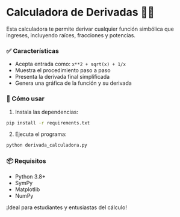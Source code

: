 # Calculadora de Derivadas 📐✨

Esta calculadora te permite derivar cualquier función simbólica que ingreses, incluyendo raíces, fracciones y potencias. 

### ✅ Características

- Acepta entrada como: `x**2 + sqrt(x) + 1/x`
- Muestra el procedimiento paso a paso
- Presenta la derivada final simplificada
- Genera una gráfica de la función y su derivada

### 🚀 Cómo usar

1. Instala las dependencias:
```bash
pip install -r requirements.txt
```

2. Ejecuta el programa:
```bash
python derivada_calculadora.py
```

### 📦 Requisitos

- Python 3.8+
- SymPy
- Matplotlib
- NumPy

¡Ideal para estudiantes y entusiastas del cálculo!
